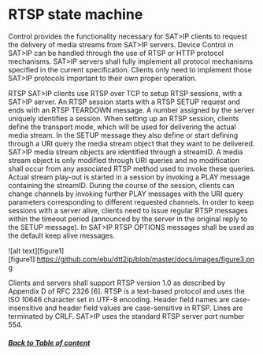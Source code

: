 # RTSP state machine

Control provides the functionality necessary for SAT>IP clients to request the delivery of media streams from SAT>IP servers. Device Control in SAT>IP can be handled through the use of RTSP or HTTP protocol mechanisms. 
SAT>IP servers shall fully implement all protocol mechanisms specified in the current specification. Clients only need to implement those SAT>IP protocols important to their own proper operation. 

RTSP
SAT>IP clients use RTSP over TCP to setup RTSP sessions, with a SAT>IP server. An RTSP session starts with a RTSP SETUP request and ends with an RTSP TEARDOWN message. A number assigned by the server uniquely identifies a session. 
When setting up an RTSP session, clients define the transport mode, which will be used for delivering the actual media stream. In the SETUP message they also define or start defining through a URI query the media stream object that they want to be delivered. SAT>IP media stream objects are identified through a streamID. A media stream object is only modified through URI queries and no modification shall occur from any associated RTSP method used to invoke these queries. 
Actual stream play-out is started in a session by invoking a PLAY message containing the streamID. During the course of the session, clients can change channels by invoking further PLAY messages with the URI query parameters corresponding to different requested channels. 
In order to keep sessions with a server alive, clients need to issue regular RTSP messages within the timeout period (announced by the server in the original reply to the SETUP message). In SAT>IP RTSP OPTIONS messages shall be used as the default keep alive messages. 

![alt text][figure1]
[figure1]:https://github.com/ebu/dtt2ip/blob/master/docs/images/figure3.png

Clients and servers shall support RTSP version 1.0 as described by Appendix D of RFC 2326 [6]. 
RTSP is a text-based protocol and uses the ISO 10646 character set in UTF-8 encoding. Header field names are case-insensitive and header field values are case-sensitive in RTSP. Lines are terminated by CRLF. 
SAT>IP uses the standard RTSP server port number 554. 
##### [Back to Table of content](README.md)
